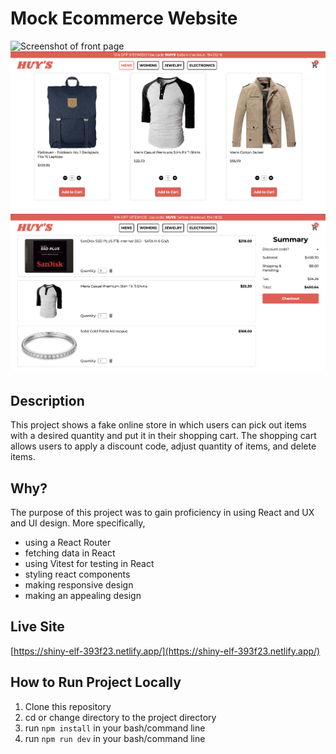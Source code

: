 # Mock Ecommerce Website

![Screenshot of front page](/src/images/Screenshot%202024-06-01%20at%209.12.39 PM.png "Front page")
![Screenshot of shopping tab](/src/images/shop_page.png "Shopping tab")
![Screenshot of cart tab](/src/images/cart_tab.png "Cart tab")

## Description

This project shows a fake online store in which users can pick out items with a desired quantity and put it in their shopping cart. The shopping cart allows users to apply a discount code, adjust quantity of items, and delete items. 

## Why?

The purpose of this project was to gain proficiency in using React and UX and UI design. More specifically,
- using a React Router
- fetching data in React
- using Vitest for testing in React
- styling react components
- making responsive design
- making an appealing design

## Live Site 

[https://shiny-elf-393f23.netlify.app/](https://shiny-elf-393f23.netlify.app/)

## How to Run Project Locally
1. Clone this repository
2. cd or change directory to the project directory
3. run ```npm install``` in your bash/command line
4. run ```npm run dev``` in your bash/command line

